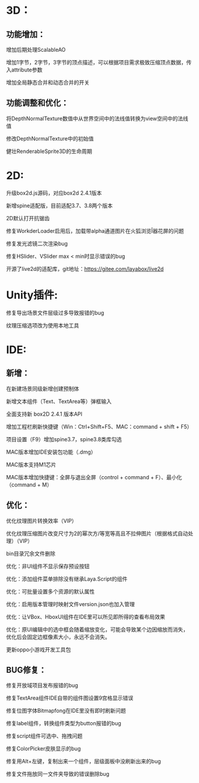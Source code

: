 # 3D： 

## 功能增加：

  增加后期处理ScalableAO

  增加1字节，2字节，3字节的顶点描述，可以根据项目需求极致压缩顶点数据，传入attribute参数

  增加全局静态合并和动态合并的开关

## 功能调整和优化：

   将DepthNormalTexture数值中从世界空间中的法线值转换为view空间中的法线值

   修改DepthNormalTexture中的初始值

   健壮RenderableSprite3D的生命周期

# 2D:

   升级box2d.js源码，对应box2d 2.4.1版本

   新增spine适配版，目前适配3.7、3.8两个版本

   2D默认打开抗锯齿

   修复WorkderLoader启用后，加载带alpha通道图片在火狐浏览Î器花屏的问题

   修复发光滤镜二次渲染bug

   修复HSlider、VSlider max < min时显示错误的bug

   开源了live2d的适配库，git地址：https://gitee.com/layabox/live2d

# Unity插件:

   修复导出场景文件层级过多导致报错的bug
  
   纹理压缩选项改为使用本地工具

# IDE:

## 新增：

   在新建场景同级新增创建预制体 

   新增文本组件（Text、TextArea等）弹框输入 

   全面支持新 box2D 2.4.1 版本API 

   增加工程栏刷新快捷键（Win：Ctrl+Shift+F5、MAC：command + shift + F5）

   项目设置（F9）增加spine3.7，spine3.8类库勾选

   MAC版本增加IDE安装包功能（.dmg）  

   MAC版本支持M1芯片

   MAC版本增加快捷键：全屏与退出全屏（control + command + F）、最小化（command + M）

## 优化：

   优化纹理图片转换效率（VIP） 

   优化纹理压缩图片改变尺寸为2的幂次方/等宽等高且不拉伸图片（根据格式自动处理）（VIP）

   bin目录冗余文件删除

   优化：非UI组件不显示保存预设按钮 

   优化：添加组件菜单排除没有继承Laya.Script的组件  

   优化：可批量设置多个资源的默认属性

   优化：启用版本管理时映射文件version.json也加入管理

   优化：让VBox、HboxUI组件在IDE里可以所见即所得的查看布局效果 

   优化：原UI编辑中的选中框会随着缩放变化，可能会导致某个边因缩放而消失，优化后会固定边框像素大小，永远不会消失。

   更新oppo小游戏开发工具包

## BUG修复：

   修复开放域项目发布报错的bug 

   修复TextArea组件IDE自带的组件图设置9宫格显示错误

   修复位图字体Bitmapfong在IDE里没有即时刷新问题

   修复label组件，转换组件类型为button报错的bug 

   修复script组件可选中、拖拽问题 

   修复ColorPicker皮肤显示的bug  

   修复用Alt+左键，复制出来一个组件，层级面板中没刷新出来的bug

   修复文件拖放同一文件夹导致的错误删除bug 
